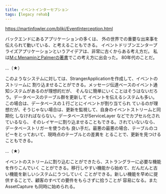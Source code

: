 ```yaml
---
title: イベントインターセプション
tags: [legacy rehab]
---
```


https://martinfowler.com/bliki/EventInterception.html

バックエンドにあるアプリケーションの多くは、
外の世界での重要な出来事を伝えられて動いている、と考えることもできる。
イベントドリブンエンタープライズアプリケーションというアイデアは、非常に古くからある考え方だ。
私は[MｃMenaminとPalmerの著書](http://www.amazon.com/exec/obidos/tg/detail/-/0132879050)でこの考え方に出会った。
80年代のことだ。

...（★）

このようなシステムに対しては、StrangerApplicationを作成して、イベントのストリームに
割り込ませることができる。メッセージ伝達ベースのイベント通知システムがあるのが理想的だが、
そんなに簡単にいくことはそうはないだろう。データベースのテーブル群を更新して
イベントを伝えるシステムも多い。この場合は、データベースの１行ごとにイベントが割り当てられ
ているのが理想だが、そうじゃない場合は、更新を監視して、自身のイベントストリームと同期化
しなければならない。データベースがServiceLayer などでカプセル化されているなら、
そのレイヤーに割り込ませることもできる。されていないなら、データベーストリガーを使うのも
良い手だ。最悪の最悪の場合、テーブルのコピーをとっておいて、現時点のテーブルとの差異を
とることで、更新を見つけることもできる。

...（★）

イベントのストリームに割り込むことができたら、ストラングラーに必要な機能を作りこんでいく
ことができる。移行しやすい機能から始めて、だんだんと古い機能を新しいシステムにうつしていく
ことができる。新しい機能を早めに提供することで、顧客のすべての要件をもらさずに拾うことが
容易になる。またAssetCapture も同時に始められる。
